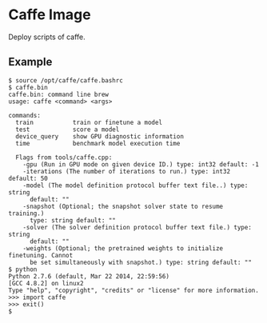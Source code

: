 Caffe Image
===

Deploy scripts of caffe.

Example
---
    $ source /opt/caffe/caffe.bashrc 
    $ caffe.bin 
    caffe.bin: command line brew
    usage: caffe <command> <args>

    commands:
      train           train or finetune a model
      test            score a model
      device_query    show GPU diagnostic information
      time            benchmark model execution time
    
      Flags from tools/caffe.cpp:
        -gpu (Run in GPU mode on given device ID.) type: int32 default: -1
        -iterations (The number of iterations to run.) type: int32 default: 50
        -model (The model definition protocol buffer text file..) type: string
          default: ""
        -snapshot (Optional; the snapshot solver state to resume training.)
          type: string default: ""
        -solver (The solver definition protocol buffer text file.) type: string
          default: ""
        -weights (Optional; the pretrained weights to initialize finetuning. Cannot
          be set simultaneously with snapshot.) type: string default: ""
    $ python
    Python 2.7.6 (default, Mar 22 2014, 22:59:56) 
    [GCC 4.8.2] on linux2
    Type "help", "copyright", "credits" or "license" for more information.
    >>> import caffe
    >>> exit()
    $ 
    
